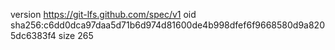 version https://git-lfs.github.com/spec/v1
oid sha256:c6dd0dca97daa5d71b6d974d81600de4b998dfef6f9668580d9a8205dc6383f4
size 265
